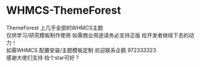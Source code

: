 # WHMCS-ThemeForest
ThemeForest 上几乎全部的WHMCS主题<br>
仅供学习/研究模板制作使用 如需商业用途请务必支持正版 给开发者继续下去的动力！<br>
如需WHMCS 配置安装/主题模板定制 欢迎联系企鹅 972333323<br>
感谢大佬们支持 给个star可好？<br>
